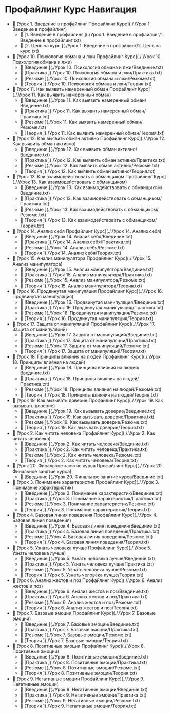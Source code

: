 # Профайлинг Курс Навигация

- 📂 [Урок 1. Введение в профайлинг Профайлинг Курс](./.\Урок 1. Введение в профайлинг)
  - 📄 [1. Введение в профайлинг ](./Урок 1. Введение в профайлинг/1. Введение в профайлинг.txt)
  - 📄 [2. Цель на курс ](./Урок 1. Введение в профайлинг/2. Цель на курс.txt)
- 📂 [Урок 10. Психология обмана и лжи Профайлинг Курс](./.\Урок 10. Психология обмана и лжи)
  - 📄 [Введиние ](./Урок 10. Психология обмана и лжи/Введиние.txt)
  - 📄 [Практика ](./Урок 10. Психология обмана и лжи/Практика.txt)
  - 📄 [Резюме ](./Урок 10. Психология обмана и лжи/Резюме.txt)
  - 📄 [Теория ](./Урок 10. Психология обмана и лжи/Теория.txt)
- 📂 [Урок 11. Как выявить намеренный обман Профайлинг Курс](./.\Урок 11. Как выявить намеренный обман)
  - 📄 [Введиние ](./Урок 11. Как выявить намеренный обман/Введиние.txt)
  - 📄 [Практика ](./Урок 11. Как выявить намеренный обман/Практика.txt)
  - 📄 [Резюме ](./Урок 11. Как выявить намеренный обман/Резюме.txt)
  - 📄 [Теория ](./Урок 11. Как выявить намеренный обман/Теория.txt)
- 📂 [Урок 12. Как выявить обман активно Профайлинг Курс](./.\Урок 12. Как выявить обман активно)
  - 📄 [Введиние ](./Урок 12. Как выявить обман активно/Введиние.txt)
  - 📄 [Практика ](./Урок 12. Как выявить обман активно/Практика.txt)
  - 📄 [Резюме ](./Урок 12. Как выявить обман активно/Резюме.txt)
  - 📄 [Теория ](./Урок 12. Как выявить обман активно/Теория.txt)
- 📂 [Урок 13. Как взаимодействовать с обманщиком Профайлинг Курс](./.\Урок 13. Как взаимодействовать с обманщиком)
  - 📄 [Введиние ](./Урок 13. Как взаимодействовать с обманщиком/Введиние.txt)
  - 📄 [Практика ](./Урок 13. Как взаимодействовать с обманщиком/Практика.txt)
  - 📄 [Резюме ](./Урок 13. Как взаимодействовать с обманщиком/Резюме.txt)
  - 📄 [Теория ](./Урок 13. Как взаимодействовать с обманщиком/Теория.txt)
- 📂 [Урок 14. Анализ себя Профайлинг Курс](./.\Урок 14. Анализ себя)
  - 📄 [Введиние ](./Урок 14. Анализ себя/Введиние.txt)
  - 📄 [Практика ](./Урок 14. Анализ себя/Практика.txt)
  - 📄 [Резюме ](./Урок 14. Анализ себя/Резюме.txt)
  - 📄 [Теория ](./Урок 14. Анализ себя/Теория.txt)
- 📂 [Урок 15. Анализ манипулятора Профайлинг Курс](./.\Урок 15. Анализ манипулятора)
  - 📄 [Введиние ](./Урок 15. Анализ манипулятора/Введиние.txt)
  - 📄 [Практика ](./Урок 15. Анализ манипулятора/Практика.txt)
  - 📄 [Резюме ](./Урок 15. Анализ манипулятора/Резюме.txt)
  - 📄 [Теория ](./Урок 15. Анализ манипулятора/Теория.txt)
- 📂 [Урок 16. Продвинутая манипуляция Профайлинг Курс](./.\Урок 16. Продвинутая манипуляция)
  - 📄 [Введиние ](./Урок 16. Продвинутая манипуляция/Введиние.txt)
  - 📄 [Практика ](./Урок 16. Продвинутая манипуляция/Практика.txt)
  - 📄 [Резюме ](./Урок 16. Продвинутая манипуляция/Резюме.txt)
  - 📄 [Теория ](./Урок 16. Продвинутая манипуляция/Теория.txt)
- 📂 [Урок 17. Защита от манипуляций Профайлинг Курс](./.\Урок 17. Защита от манипуляций)
  - 📄 [Введиние ](./Урок 17. Защита от манипуляций/Введиние.txt)
  - 📄 [Практика ](./Урок 17. Защита от манипуляций/Практика.txt)
  - 📄 [Резюме ](./Урок 17. Защита от манипуляций/Резюме.txt)
  - 📄 [Теория ](./Урок 17. Защита от манипуляций/Теория.txt)
- 📂 [Урок 18. Принципы влияния на людей Профайлинг Курс](./.\Урок 18. Принципы влияния на людей)
  - 📄 [Введиние ](./Урок 18. Принципы влияния на людей/Введиние.txt)
  - 📄 [Практика ](./Урок 18. Принципы влияния на людей/Практика.txt)
  - 📄 [Резюме ](./Урок 18. Принципы влияния на людей/Резюме.txt)
  - 📄 [Теория ](./Урок 18. Принципы влияния на людей/Теория.txt)
- 📂 [Урок 19. Как вызывать доверие Профайлинг Курс](./.\Урок 19. Как вызывать доверие)
  - 📄 [Введиние ](./Урок 19. Как вызывать доверие/Введиние.txt)
  - 📄 [Практика ](./Урок 19. Как вызывать доверие/Практика.txt)
  - 📄 [Резюме ](./Урок 19. Как вызывать доверие/Резюме.txt)
  - 📄 [Теория ](./Урок 19. Как вызывать доверие/Теория.txt)
- 📂 [Урок 2. Как читать человека Профайлинг Курс](./.\Урок 2. Как читать человека)
  - 📄 [Введиние ](./Урок 2. Как читать человека/Введиние.txt)
  - 📄 [Практика ](./Урок 2. Как читать человека/Практика.txt)
  - 📄 [Резюме ](./Урок 2. Как читать человека/Резюме.txt)
  - 📄 [Теория ](./Урок 2. Как читать человека/Теория.txt)
- 📂 [Урок 20. Финальное занятие курса Профайлинг Курс](./.\Урок 20. Финальное занятие курса)
  - 📄 [Введиние ](./Урок 20. Финальное занятие курса/Введиние.txt)
- 📂 [Урок 3. Понимание характеристик Профайлинг Курс](./.\Урок 3. Понимание характеристик)
  - 📄 [Введиние ](./Урок 3. Понимание характеристик/Введиние.txt)
  - 📄 [Практика ](./Урок 3. Понимание характеристик/Практика.txt)
  - 📄 [Резюме ](./Урок 3. Понимание характеристик/Резюме.txt)
  - 📄 [Теория ](./Урок 3. Понимание характеристик/Теория.txt)
- 📂 [Урок 4. Базовая линия поведения Профайлинг Курс](./.\Урок 4. Базовая линия поведения)
  - 📄 [Введиние ](./Урок 4. Базовая линия поведения/Введиние.txt)
  - 📄 [Практика ](./Урок 4. Базовая линия поведения/Практика.txt)
  - 📄 [Резюме ](./Урок 4. Базовая линия поведения/Резюме.txt)
  - 📄 [Теория ](./Урок 4. Базовая линия поведения/Теория.txt)
- 📂 [Урок 5. Узнать человека лучше Профайлинг Курс](./.\Урок 5. Узнать человека лучше)
  - 📄 [Введиние ](./Урок 5. Узнать человека лучше/Введиние.txt)
  - 📄 [Практика ](./Урок 5. Узнать человека лучше/Практика.txt)
  - 📄 [Резюме ](./Урок 5. Узнать человека лучше/Резюме.txt)
  - 📄 [Теория ](./Урок 5. Узнать человека лучше/Теория.txt)
- 📂 [Урок 6. Анализ жестов и поз Профайлинг Курс](./.\Урок 6. Анализ жестов и поз)
  - 📄 [Введиние ](./Урок 6. Анализ жестов и поз/Введиние.txt)
  - 📄 [Практика ](./Урок 6. Анализ жестов и поз/Практика.txt)
  - 📄 [Резюме ](./Урок 6. Анализ жестов и поз/Резюме.txt)
  - 📄 [Теория ](./Урок 6. Анализ жестов и поз/Теория.txt)
- 📂 [Урок 7. Базовые эмоции Профайлинг Курс](./.\Урок 7. Базовые эмоции)
  - 📄 [Введиние ](./Урок 7. Базовые эмоции/Введиние.txt)
  - 📄 [Практика ](./Урок 7. Базовые эмоции/Практика.txt)
  - 📄 [Резюме ](./Урок 7. Базовые эмоции/Резюме.txt)
  - 📄 [Теория ](./Урок 7. Базовые эмоции/Теория.txt)
- 📂 [Урок 8. Позитивные эмоции Профайлинг Курс](./.\Урок 8. Позитивные эмоции)
  - 📄 [Введиние ](./Урок 8. Позитивные эмоции/Введиние.txt)
  - 📄 [Практика ](./Урок 8. Позитивные эмоции/Практика.txt)
  - 📄 [Резюме ](./Урок 8. Позитивные эмоции/Резюме.txt)
  - 📄 [Теория ](./Урок 8. Позитивные эмоции/Теория.txt)
- 📂 [Урок 9. Негативные эмоции Профайлинг Курс](./.\Урок 9. Негативные эмоции)
  - 📄 [Введиние ](./Урок 9. Негативные эмоции/Введиние.txt)
  - 📄 [Практика ](./Урок 9. Негативные эмоции/Практика.txt)
  - 📄 [Резюме ](./Урок 9. Негативные эмоции/Резюме.txt)
  - 📄 [Теория ](./Урок 9. Негативные эмоции/Теория.txt)

